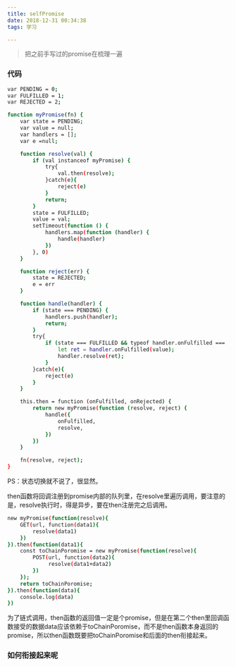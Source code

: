 ```yaml
---
title: selfPromise
date: 2018-12-31 00:34:38
tags: 学习

---
```


> 把之前手写过的promise在梳理一遍

<!--more-->

###  代码

```bash 
var PENDING = 0;
var FULFILLED = 1;
var REJECTED = 2;

function myPromise(fn) {
    var state = PENDING;
    var value = null;
    var handlers = [];
    var e =null;

    function resolve(val) {
        if (val instanceof myPromise) {
            try{
                val.then(resolve);
            }catch(e){
                reject(e)
            }
            return;
        }
        state = FULFILLED;
        value = val;
        setTimeout(function () {
            handlers.map(function (handler) {
                handle(handler)
            })
        }, 0)
    }

    function reject(err) {
        state = REJECTED;
        e = err
    }

    function handle(handler) {
        if (state === PENDING) {
            handlers.push(handler);
            return;
        }
        try{
            if (state === FULFILLED && typeof handler.onFulfilled === 'function') {
                let ret = handler.onFulfilled(value);
                handler.resolve(ret);
            }
        }catch(e){
            reject(e)
        }
    }

    this.then = function (onFulfilled, onRejected) {
        return new myPromise(function (resolve, reject) {
            handle({
                onFulfilled,
                resolve,
            })
        })
    }

    fn(resolve, reject);
}

```

PS：状态切换就不说了，很显然。

then函数将回调注册到promise内部的队列里，在resolve里遍历调用，要注意的是，resolve执行时，得是异步，要在then注册完之后调用。

```bash  
new myPromise(function(resolve){
    GET(url, function(data1){
        resolve(data1)
    })
}).then(function(data1){
	const toChainPoromise = new myPromise(function(resolve){
    	POST(url, function(data2){
             resolve(data1+data2)
    	})
    });
    return toChainPoromise;
}).then(function(data){
    console.log(data)
})
```

为了链式调用，then函数的返回值一定是个promise，但是在第二个then里回调函数接受的数据data应该依赖于toChainPoromise，而不是then函数本身返回的promise，所以then函数既要把toChainPoromise和后面的then衔接起来。

###  如何衔接起来呢

